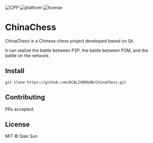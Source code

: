 ![CPP](https://img.shields.io/badge/language-CPP-red) ![platform](https://img.shields.io/badge/platform-Qt-orange) ![license](https://img.shields.io/badge/license-MIT-yellow)
# ChinaChess

ChinaChess is a Chinese chess project developed based on Qt.

It can realize the battle between P2P, the battle between P2M, and the battle on the network.

## Install
```shell
git clone https://github.com/DCOLIVERSUN/ChinaChess.git
```

## Contributing

PRs accepted.

## License

MIT © Qian Sun
